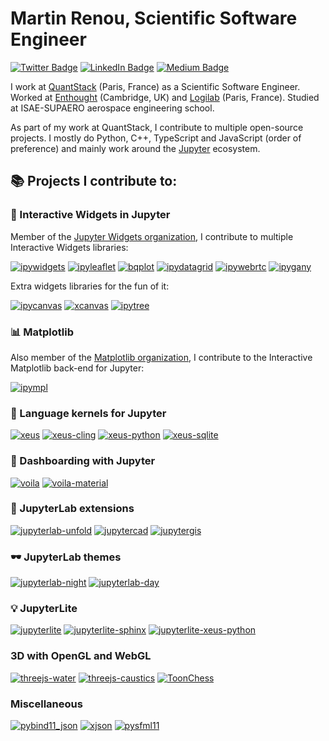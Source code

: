 # Martin Renou, Scientific Software Engineer

[![Twitter Badge](https://img.shields.io/twitter/follow/martinRenou?style=flat-square&logo=Twitter&logoColor=white&color=cornflowerblue)](https://twitter.com/martinRenou)
[![LinkedIn Badge](https://img.shields.io/badge/My-LinkedIn-blue?style=flat-square&logo=LinkedIn&logoColor=white&color=cornflowerblue)](https://www.linkedin.com/in/martin-renou)
[![Medium Badge](https://img.shields.io/badge/Medium-blue?style=flat-square&logo=Medium&logoColor=white&color=cornflowerblue)](https://medium.com/@martinRenou)

I work at [QuantStack](https://quantstack.net) (Paris, France) as a Scientific Software Engineer. Worked at [Enthought](https://github.com/Enthought) (Cambridge, UK) and [Logilab](https://github.com/logilab) (Paris, France). Studied at ISAE-SUPAERO aerospace engineering school.

As part of my work at QuantStack, I contribute to multiple open-source projects. I mostly do Python, C++, TypeScript and JavaScript (order of preference) and mainly work around the [Jupyter](https://jupyter.org) ecosystem.

## 📚 Projects I contribute to:

### 🧩 Interactive Widgets in Jupyter

Member of the [Jupyter Widgets organization](https://github.com/jupyter-widgets), I contribute to multiple Interactive Widgets libraries:

[![ipywidgets](https://github-readme-stats.vercel.app/api/pin/?username=jupyter-widgets&repo=ipywidgets&theme=dark&show_owner=true)](https://github.com/jupyter-widgets/ipywidgets)
[![ipyleaflet](https://github-readme-stats.vercel.app/api/pin/?username=jupyter-widgets&repo=ipyleaflet&theme=dark&show_owner=true)](https://github.com/jupyter-widgets/ipyleaflet)
[![bqplot](https://github-readme-stats.vercel.app/api/pin/?username=bqplot&repo=bqplot&theme=dark&show_owner=true)](https://github.com/bqplot/bqplot)
[![ipydatagrid](https://github-readme-stats.vercel.app/api/pin/?username=bloomberg&repo=ipydatagrid&theme=dark&show_owner=true)](https://github.com/bloomberg/ipydatagrid)
[![ipywebrtc](https://github-readme-stats.vercel.app/api/pin/?username=maartenBreddels&repo=ipywebrtc&theme=dark&show_owner=true)](https://github.com/maartenBreddels/ipywebrtc)
[![ipygany](https://github-readme-stats.vercel.app/api/pin/?username=QuantStack&repo=ipygany&theme=dark&show_owner=true)](https://github.com/QuantStack/ipygany)

Extra widgets libraries for the fun of it:

[![ipycanvas](https://github-readme-stats.vercel.app/api/pin/?username=jupyter-widgets-contrib&repo=ipycanvas&theme=dark&show_owner=true)](https://github.com/jupyter-widgets-contrib/ipycanvas)
[![xcanvas](https://github-readme-stats.vercel.app/api/pin/?username=martinRenou&repo=xcanvas&theme=dark&show_owner=true)](https://github.com/martinRenou/xcanvas)
[![ipytree](https://github-readme-stats.vercel.app/api/pin/?username=QuantStack&repo=ipytree&theme=dark&show_owner=true)](https://github.com/QuantStack/ipytree)

### 📊 Matplotlib

Also member of the [Matplotlib organization](https://github.com/matplotlib), I contribute to the Interactive Matplotlib back-end for Jupyter:

[![ipympl](https://github-readme-stats.vercel.app/api/pin/?username=matplotlib&repo=ipympl&theme=dark&show_owner=true)](https://github.com/matplotlib/ipympl)

### 🐍 Language kernels for Jupyter

[![xeus](https://github-readme-stats.vercel.app/api/pin/?username=jupyter-xeus&repo=xeus&theme=dark&show_owner=true)](https://github.com/jupyter-xeus/xeus)
[![xeus-cling](https://github-readme-stats.vercel.app/api/pin/?username=jupyter-xeus&repo=xeus-cling&theme=dark&show_owner=true)](https://github.com/jupyter-xeus/xeus-cling)
[![xeus-python](https://github-readme-stats.vercel.app/api/pin/?username=jupyter-xeus&repo=xeus-python&theme=dark&show_owner=true)](https://github.com/jupyter-xeus/xeus-python)
[![xeus-sqlite](https://github-readme-stats.vercel.app/api/pin/?username=jupyter-xeus&repo=xeus-sqlite&theme=dark&show_owner=true)](https://github.com/jupyter-xeus/xeus-sqlite)

### 🧮 Dashboarding with Jupyter

[![voila](https://github-readme-stats.vercel.app/api/pin/?username=voila-dashboards&repo=voila&theme=dark&show_owner=true)](https://github.com/voila-dashboards/voila)
[![voila-material](https://github-readme-stats.vercel.app/api/pin/?username=voila-dashboards&repo=voila-material&theme=dark&show_owner=true)](https://github.com/voila-dashboards/voila-material)

### 🔬 JupyterLab extensions

[![jupyterlab-unfold](https://github-readme-stats.vercel.app/api/pin/?username=jupyterlab-contrib&repo=jupyterlab-unfold&theme=dark&show_owner=true)](https://github.com/jupyterlab-contrib/jupyterlab-unfold)
[![jupytercad](https://github-readme-stats.vercel.app/api/pin/?username=jupytercad&repo=jupytercad&theme=dark&show_owner=true)](https://github.com/jupytercad/jupytercad)
[![jupytergis](https://github-readme-stats.vercel.app/api/pin/?username=geojupyter&repo=jupytergis&theme=dark&show_owner=true)](https://github.com/geojupyter/jupytergis)

### 🕶 JupyterLab themes

[![jupyterlab-night](https://github-readme-stats.vercel.app/api/pin/?username=martinRenou&repo=jupyterlab-night&theme=dark&show_owner=true)](https://github.com/martinRenou/jupyterlab-night)
[![jupyterlab-day](https://github-readme-stats.vercel.app/api/pin/?username=martinRenou&repo=jupyterlab-day&theme=dark&show_owner=true)](https://github.com/martinRenou/jupyterlab-day)

### 💡 JupyterLite

[![jupyterlite](https://github-readme-stats.vercel.app/api/pin/?username=jupyterlite&repo=jupyterlite&theme=dark&show_owner=true)](https://github.com/jupyterlite/jupyterlite)
[![jupyterlite-sphinx](https://github-readme-stats.vercel.app/api/pin/?username=jupyterlite&repo=jupyterlite-sphinx&theme=dark&show_owner=true)](https://github.com/jupyterlite/jupyterlite-sphinx)
[![jupyterlite-xeus-python](https://github-readme-stats.vercel.app/api/pin/?username=jupyterlite&repo=xeus-python-kernel&theme=dark&show_owner=true)](https://github.com/jupyterlite/xeus-python-kernel)

### 3D with OpenGL and WebGL

[![threejs-water](https://github-readme-stats.vercel.app/api/pin/?username=martinRenou&repo=threejs-water&theme=dark&show_owner=true)](https://github.com/martinRenou/threejs-water)
[![threejs-caustics](https://github-readme-stats.vercel.app/api/pin/?username=martinRenou&repo=threejs-caustics&theme=dark&show_owner=true)](https://github.com/martinRenou/threejs-caustics)
[![ToonChess](https://github-readme-stats.vercel.app/api/pin/?username=martinRenou&repo=ToonChess&theme=dark&show_owner=true)](https://github.com/martinRenou/ToonChess)

### Miscellaneous

[![pybind11_json](https://github-readme-stats.vercel.app/api/pin/?username=pybind&repo=pybind11_json&theme=dark&show_owner=true)](https://github.com/pybind/pybind11_json)
[![xjson](https://github-readme-stats.vercel.app/api/pin/?username=martinRenou&repo=xjson&theme=dark&show_owner=true)](https://github.com/martinRenou/xjson)
[![pysfml11](https://github-readme-stats.vercel.app/api/pin/?username=martinRenou&repo=pysfml11&theme=dark&show_owner=true)](https://github.com/martinRenou/pysfml11)
